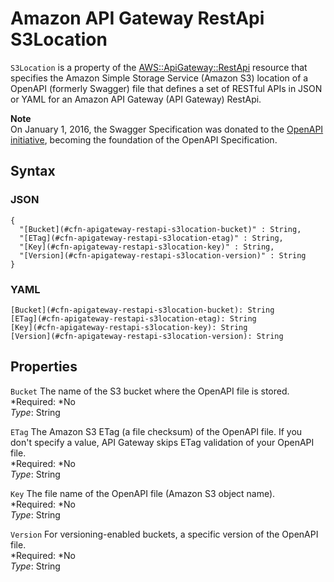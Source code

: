 # Amazon API Gateway RestApi S3Location<a name="aws-properties-apitgateway-restapi-bodys3location"></a>

`S3Location` is a property of the [AWS::ApiGateway::RestApi](aws-resource-apigateway-restapi.md) resource that specifies the Amazon Simple Storage Service \(Amazon S3\) location of a OpenAPI \(formerly Swagger\) file that defines a set of RESTful APIs in JSON or YAML for an Amazon API Gateway \(API Gateway\) RestApi\.

**Note**  
On January 1, 2016, the Swagger Specification was donated to the [OpenAPI initiative](https://www.openapis.org/), becoming the foundation of the OpenAPI Specification\.

## Syntax<a name="w3ab2c21c14c32b7"></a>

### JSON<a name="aws-properties-apitgateway-restapi-bodys3location-syntax.json"></a>

```
{
  "[Bucket](#cfn-apigateway-restapi-s3location-bucket)" : String,
  "[ETag](#cfn-apigateway-restapi-s3location-etag)" : String,
  "[Key](#cfn-apigateway-restapi-s3location-key)" : String,
  "[Version](#cfn-apigateway-restapi-s3location-version)" : String
}
```

### YAML<a name="aws-properties-apitgateway-restapi-bodys3location-syntax.yaml"></a>

```
[Bucket](#cfn-apigateway-restapi-s3location-bucket): String
[ETag](#cfn-apigateway-restapi-s3location-etag): String
[Key](#cfn-apigateway-restapi-s3location-key): String
[Version](#cfn-apigateway-restapi-s3location-version): String
```

## Properties<a name="w3ab2c21c14c32b9"></a>

`Bucket`  <a name="cfn-apigateway-restapi-s3location-bucket"></a>
The name of the S3 bucket where the OpenAPI file is stored\.  
*Required: *No  
*Type*: String

`ETag`  <a name="cfn-apigateway-restapi-s3location-etag"></a>
The Amazon S3 ETag \(a file checksum\) of the OpenAPI file\. If you don't specify a value, API Gateway skips ETag validation of your OpenAPI file\.  
*Required: *No  
*Type*: String

`Key`  <a name="cfn-apigateway-restapi-s3location-key"></a>
The file name of the OpenAPI file \(Amazon S3 object name\)\.  
*Required: *No  
*Type*: String

`Version`  <a name="cfn-apigateway-restapi-s3location-version"></a>
For versioning\-enabled buckets, a specific version of the OpenAPI file\.  
*Required: *No  
*Type*: String
